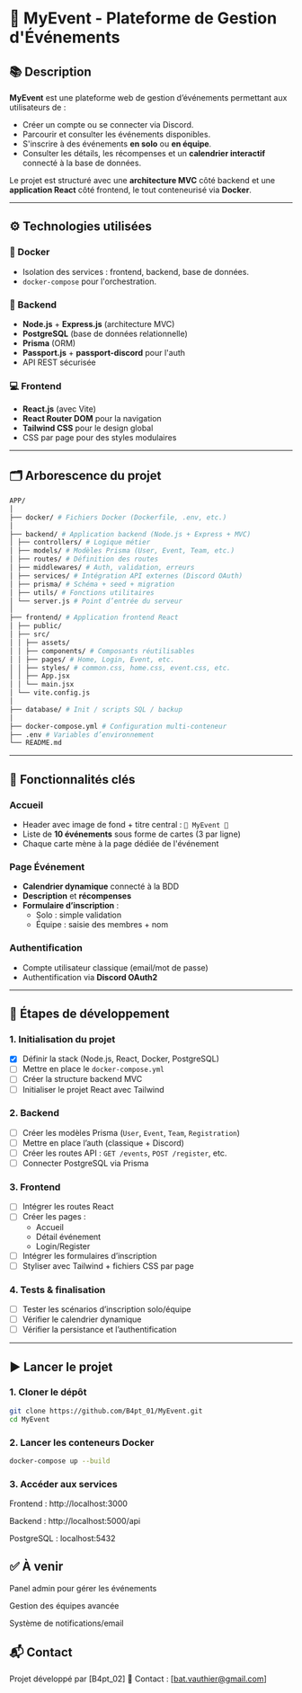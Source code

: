 # 🎉 MyEvent - Plateforme de Gestion d'Événements

## 📚 Description

**MyEvent** est une plateforme web de gestion d’événements permettant aux utilisateurs de :

- Créer un compte ou se connecter via Discord.
- Parcourir et consulter les événements disponibles.
- S'inscrire à des événements **en solo** ou **en équipe**.
- Consulter les détails, les récompenses et un **calendrier interactif** connecté à la base de données.

Le projet est structuré avec une **architecture MVC** côté backend et une **application React** côté frontend, le tout conteneurisé via **Docker**.

---

## ⚙️ Technologies utilisées

### 🐳 Docker

- Isolation des services : frontend, backend, base de données.
- `docker-compose` pour l'orchestration.

### 🧠 Backend

- **Node.js** + **Express.js** (architecture MVC)
- **PostgreSQL** (base de données relationnelle)
- **Prisma** (ORM)
- **Passport.js** + **passport-discord** pour l'auth
- API REST sécurisée

### 💻 Frontend

- **React.js** (avec Vite)
- **React Router DOM** pour la navigation
- **Tailwind CSS** pour le design global
- CSS par page pour des styles modulaires

---

## 🗂 Arborescence du projet

```bash
APP/
│
├── docker/ # Fichiers Docker (Dockerfile, .env, etc.)
│
├── backend/ # Application backend (Node.js + Express + MVC)
│ ├── controllers/ # Logique métier
│ ├── models/ # Modèles Prisma (User, Event, Team, etc.)
│ ├── routes/ # Définition des routes
│ ├── middlewares/ # Auth, validation, erreurs
│ ├── services/ # Intégration API externes (Discord OAuth)
│ ├── prisma/ # Schéma + seed + migration
│ ├── utils/ # Fonctions utilitaires
│ └── server.js # Point d’entrée du serveur
│
├── frontend/ # Application frontend React
│ ├── public/
│ ├── src/
│ │ ├── assets/
│ │ ├── components/ # Composants réutilisables
│ │ ├── pages/ # Home, Login, Event, etc.
│ │ ├── styles/ # common.css, home.css, event.css, etc.
│ │ ├── App.jsx
│ │ └── main.jsx
│ └── vite.config.js
│
├── database/ # Init / scripts SQL / backup
│
├── docker-compose.yml # Configuration multi-conteneur
├── .env # Variables d’environnement
└── README.md
```

---

## 🧩 Fonctionnalités clés

### Accueil

- Header avec image de fond + titre central : `🎉 MyEvent 🎉`
- Liste de **10 événements** sous forme de cartes (3 par ligne)
- Chaque carte mène à la page dédiée de l'événement

### Page Événement

- **Calendrier dynamique** connecté à la BDD
- **Description** et **récompenses**
- **Formulaire d’inscription** :
  - Solo : simple validation
  - Équipe : saisie des membres + nom

### Authentification

- Compte utilisateur classique (email/mot de passe)
- Authentification via **Discord OAuth2**

---

## 🚧 Étapes de développement

### 1. Initialisation du projet

- [x] Définir la stack (Node.js, React, Docker, PostgreSQL)
- [ ] Mettre en place le `docker-compose.yml`
- [ ] Créer la structure backend MVC
- [ ] Initialiser le projet React avec Tailwind

### 2. Backend

- [ ] Créer les modèles Prisma (`User`, `Event`, `Team`, `Registration`)
- [ ] Mettre en place l’auth (classique + Discord)
- [ ] Créer les routes API : `GET /events`, `POST /register`, etc.
- [ ] Connecter PostgreSQL via Prisma

### 3. Frontend

- [ ] Intégrer les routes React
- [ ] Créer les pages :
  - Accueil
  - Détail événement
  - Login/Register
- [ ] Intégrer les formulaires d’inscription
- [ ] Styliser avec Tailwind + fichiers CSS par page

### 4. Tests & finalisation

- [ ] Tester les scénarios d’inscription solo/équipe
- [ ] Vérifier le calendrier dynamique
- [ ] Vérifier la persistance et l’authentification

---

## ▶️ Lancer le projet

### 1. Cloner le dépôt

```bash
git clone https://github.com/B4pt_01/MyEvent.git
cd MyEvent
```

### 2. Lancer les conteneurs Docker

```bash
docker-compose up --build
```

### 3. Accéder aux services

Frontend : http://localhost:3000

Backend : http://localhost:5000/api

PostgreSQL : localhost:5432

## ✅ À venir

Panel admin pour gérer les événements

Gestion des équipes avancée

Système de notifications/email

## 📬 Contact

Projet développé par [B4pt_02]
📧 Contact : [bat.vauthier@gmail.com]
